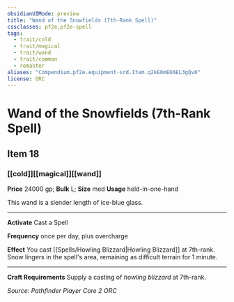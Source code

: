 ```yaml
---
obsidianUIMode: preview
title: "Wand of the Snowfields (7th-Rank Spell)"
cssclasses: pf2e,pf2e-spell
tags:
  - trait/cold
  - trait/magical
  - trait/wand
  - trait/common
  - remaster
aliases: "Compendium.pf2e.equipment-srd.Item.q2kE0mEUAEL3gQv0"
license: ORC
---
```

# Wand of the Snowfields (7th-Rank Spell)
## Item 18
### [[cold]][[magical]][[wand]]


**Price** 24000 gp; 
**Bulk** L; **Size** med
**Usage** held-in-one-hand

This wand is a slender length of ice-blue glass.

* * *

**Activate** Cast a Spell

**Frequency** once per day, plus overcharge

**Effect** You cast [[Spells/Howling Blizzard|Howling Blizzard]] at 7th-rank. Snow lingers in the spell's area, remaining as difficult terrain for 1 minute.

* * *

**Craft Requirements** Supply a casting of _howling blizzard_ at 7th-rank.

*Source: Pathfinder Player Core 2*
*ORC*